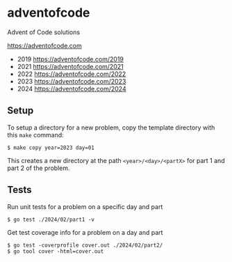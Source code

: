 # adventofcode

Advent of Code solutions

https://adventofcode.com

- 2019 https://adventofcode.com/2019
- 2021 https://adventofcode.com/2021
- 2022 https://adventofcode.com/2022
- 2023 https://adventofcode.com/2023
- 2024 https://adventofcode.com/2024

## Setup

To setup a directory for a new problem, copy the template directory with this `make` command:

```
$ make copy year=2023 day=01
```

This creates a new directory at the path `<year>/<day>/<partX>` for part 1 and part 2 of the problem.

## Tests

Run unit tests for a problem on a specific day and part

```
$ go test ./2024/02/part1 -v
```

Get test coverage info for a problem on a day and part
```
$ go test -coverprofile cover.out ./2024/02/part2/
$ go tool cover -html=cover.out
```
